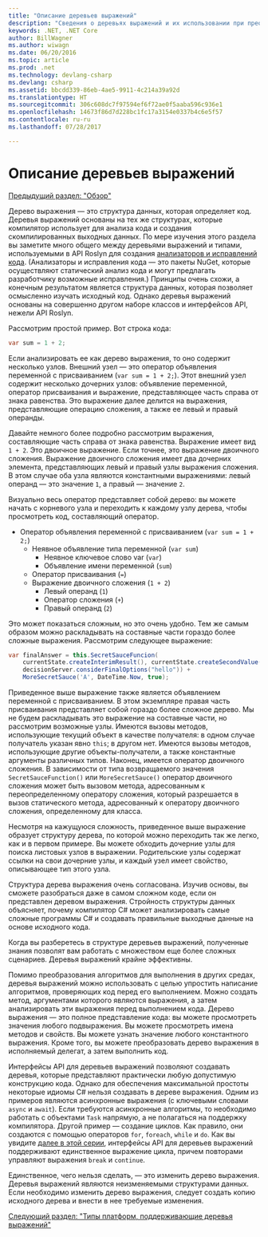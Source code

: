 ```yaml
---
title: "Описание деревьев выражений"
description: "Сведения о деревьях выражений и их использовании при преобразовании алгоритмов для выполнения кода во внешних средах и его проверки перед выполнением."
keywords: .NET, .NET Core
author: BillWagner
ms.author: wiwagn
ms.date: 06/20/2016
ms.topic: article
ms.prod: .net
ms.technology: devlang-csharp
ms.devlang: csharp
ms.assetid: bbcdd339-86eb-4ae5-9911-4c214a39a92d
ms.translationtype: HT
ms.sourcegitcommit: 306c608dc7f97594ef6f72ae0f5aaba596c936e1
ms.openlocfilehash: 14673f86d7d228bc1fc17a3154e0337b4c6e5f57
ms.contentlocale: ru-ru
ms.lasthandoff: 07/28/2017

---
```


# <a name="expression-trees-explained"></a>Описание деревьев выражений

[Предыдущий раздел: "Обзор"](expression-trees.md)

Дерево выражения — это структура данных, которая определяет код. Деревья выражений основаны на тех же структурах, которые компилятор использует для анализа кода и создания скомпилированных выходных данных. По мере изучения этого раздела вы заметите много общего между деревьями выражений и типами, используемыми в API Roslyn для создания [анализаторов и исправлений кода](https://github.com/dotnet/roslyn-analyzers).
(Анализаторы и исправления кода — это пакеты NuGet, которые осуществляют статический анализ кода и могут предлагать разработчику возможные исправления.) Принципы очень схожи, а конечным результатом является структура данных, которая позволяет осмысленно изучать исходный код. Однако деревья выражений основаны на совершенно другом наборе классов и интерфейсов API, нежели API Roslyn.
    
Рассмотрим простой пример.
Вот строка кода:
```csharp
var sum = 1 + 2;
```
Если анализировать ее как дерево выражения, то оно содержит несколько узлов.
Внешний узел — это оператор объявления переменной с присваиванием (`var sum = 1 + 2;`). Этот внешний узел содержит несколько дочерних узлов: объявление переменной, оператор присваивания и выражение, представляющее часть справа от знака равенства. Это выражение далее делится на выражения, представляющие операцию сложения, а также ее левый и правый операнды.

Давайте немного более подробно рассмотрим выражения, составляющие часть справа от знака равенства.
Выражение имеет вид `1 + 2`. Это двоичное выражение. Если точнее, это выражение двоичного сложения. Выражение двоичного сложения имеет два дочерних элемента, представляющих левый и правый узлы выражения сложения. В этом случае оба узла являются константными выражениями: левый операнд — это значение `1`, а правый — значение `2`.

Визуально весь оператор представляет собой дерево: вы можете начать с корневого узла и переходить к каждому узлу дерева, чтобы просмотреть код, составляющий оператор.

- Оператор объявления переменной с присваиванием (`var sum = 1 + 2;`)
    * Неявное объявление типа переменной (`var sum`)
        - Неявное ключевое слово var (`var`)
        - Объявление имени переменной (`sum`)
    * Оператор присваивания (`=`)
    * Выражение двоичного сложения (`1 + 2`)
        - Левый операнд (`1`)
        - Оператор сложения (`+`)
        - Правый операнд (`2`)

Это может показаться сложным, но это очень удобно. Тем же самым образом можно раскладывать на составные части гораздо более сложные выражения. Рассмотрим следующее выражение:
```csharp
var finalAnswer = this.SecretSauceFuncion(
    currentState.createInterimResult(), currentState.createSecondValue(1, 2),
    decisionServer.considerFinalOptions("hello")) +
    MoreSecretSauce('A', DateTime.Now, true);
```

Приведенное выше выражение также является объявлением переменной с присваиванием.
В этом экземпляре правая часть присваивания представляет собой гораздо более сложное дерево.
Мы не будем раскладывать это выражение на составные части, но рассмотрим возможные узлы. Имеются вызовы методов, использующие текущий объект в качестве получателя: в одном случае получатель указан явно `this`; в другом нет. Имеются вызовы методов, использующие другие объекты-получатели, а также константные аргументы различных типов. Наконец, имеется оператор двоичного сложения. В зависимости от типа возвращаемого значения `SecretSauceFunction()` или `MoreSecretSauce()` оператор двоичного сложения может быть вызовом метода, адресованным к переопределенному оператору сложения, который разрешается в вызов статического метода, адресованный к оператору двоичного сложения, определенному для класса.

Несмотря на кажущуюся сложность, приведенное выше выражение образует структуру дерева, по которой можно переходить так же легко, как и в первом примере. Вы можете обходить дочерние узлы для поиска листовых узлов в выражении. Родительские узлы содержат ссылки на свои дочерние узлы, и каждый узел имеет свойство, описывающее тип этого узла.

Структура дерева выражения очень согласована. Изучив основы, вы сможете разобраться даже в самом сложном коде, если он представлен деревом выражения. Стройность структуры данных объясняет, почему компилятор C# может анализировать самые сложные программы C# и создавать правильные выходные данные на основе исходного кода.

Когда вы разберетесь в структуре деревьев выражений, полученные знания позволят вам работать с множеством еще более сложных сценариев. Деревья выражений крайне эффективны.

Помимо преобразования алгоритмов для выполнения в других средах, деревья выражений можно использовать с целью упростить написание алгоритмов, проверяющих код перед его выполнением. Можно создать метод, аргументами которого являются выражения, а затем анализировать эти выражения перед выполнением кода. Дерево выражения — это полное представление кода: вы можете просмотреть значения любого подвыражения.
Вы можете просмотреть имена методов и свойств. Вы можете узнать значение любого константного выражения.
Кроме того, вы можете преобразовать дерево выражения в исполняемый делегат, а затем выполнить код.

Интерфейсы API для деревьев выражений позволяют создавать деревья, которые представляют практически любую допустимую конструкцию кода. Однако для обеспечения максимальной простоты некоторые идиомы C# нельзя создавать в дереве выражения. Одним из примеров являются асинхронные выражения (с ключевыми словами `async` и `await`). Если требуются асинхронные алгоритмы, то необходимо работать с объектами `Task` напрямую, а не полагаться на поддержку компилятора. Другой пример — создание циклов. Как правило, они создаются с помощью операторов `for`, `foreach`, `while` и `do`. Как вы увидите [далее в этой серии](expression-trees-building.md), интерфейсы API для деревьев выражений поддерживают единственное выражение цикла, причем повторами управляют выражения `break` и `continue`.

Единственное, чего нельзя сделать, — это изменить дерево выражения.  Деревья выражений являются неизменяемыми структурами данных. Если необходимо изменить дерево выражения, следует создать копию исходного дерева и внести в нее требуемые изменения. 

[Следующий раздел: "Типы платформ, поддерживающие деревья выражений"](expression-classes.md)

